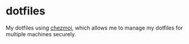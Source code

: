# dotfiles

My dotfiles using [chezmoi], which allows me to manage my dotfiles for multiple machines securely.

[chezmoi]: https://github.com/twpayne/chezmoi/